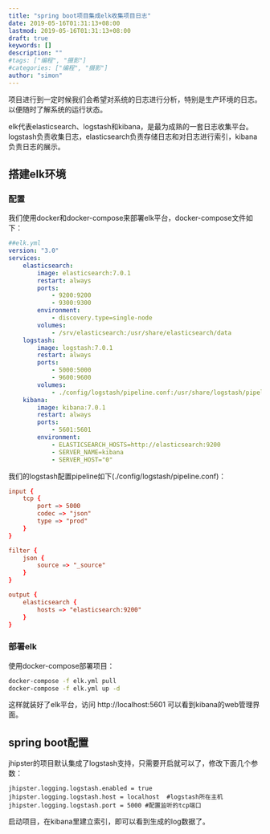 ```yaml
---
title: "spring boot项目集成elk收集项目日志"
date: 2019-05-16T01:31:13+08:00
lastmod: 2019-05-16T01:31:13+08:00
draft: true
keywords: []
description: ""
#tags: ["编程", "摄影"]
#categories: ["编程", "摄影"]
author: "simon"
---
```


项目进行到一定时候我们会希望对系统的日志进行分析，特别是生产环境的日志。以便随时了解系统的运行状态。

elk代表elasticsearch、logstash和kibana，是最为成熟的一套日志收集平台。logstash负责收集日志，elasticsearch负责存储日志和对日志进行索引，kibana负责日志的展示。

<!-- more -->
## 搭建elk环境
### 配置
我们使用docker和docker-compose来部署elk平台，docker-compose文件如下：
```yaml
##elk.yml
version: "3.0"
services:
    elasticsearch:
        image: elasticsearch:7.0.1
        restart: always
        ports:
            - 9200:9200
            - 9300:9300
        environment:
            - discovery.type=single-node
        volumes:
            - /srv/elasticsearch:/usr/share/elasticsearch/data
    logstash:
        image: logstash:7.0.1
        restart: always
        ports:
            - 5000:5000
            - 9600:9600
        volumes:
            - ./config/logstash/pipeline.conf:/usr/share/logstash/pipeline/logstash.conf
    kibana:
        image: kibana:7.0.1
        restart: always
        ports:
            - 5601:5601
        environment:
            - ELASTICSEARCH_HOSTS=http://elasticsearch:9200
            - SERVER_NAME=kibana
            - SERVER_HOST="0"

```

我们的logstash配置pipeline如下(./config/logstash/pipeline.conf)：

```conf
input {
    tcp {
        port => 5000
        codec => "json"
        type => "prod"
    }
}

filter {
    json {
        source => "_source"
    }
}

output {
    elasticsearch {
        hosts => "elasticsearch:9200"
    }
}
```

### 部署elk
使用docker-compose部署项目：

```sh
docker-compose -f elk.yml pull
docker-compose -f elk.yml up -d
```

这样就装好了elk平台，访问 http://localhost:5601 可以看到kibana的web管理界面。

## spring boot配置

jhipster的项目默认集成了logstash支持，只需要开启就可以了，修改下面几个参数：

```properties
jhipster.logging.logstash.enabled = true
jhipster.logging.logstash.host = localhost  #logstash所在主机
jhipster.logging.logstash.port = 5000 #配置监听的tcp端口
```

启动项目，在kibana里建立索引，即可以看到生成的log数据了。

